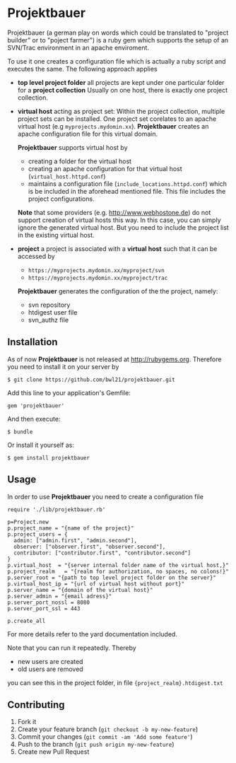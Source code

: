 # Projektbauer

Projektbauer (a german play on words which could be translated to
"project builder" or to "poject farmer") is a ruby gem which supports
the setup of an SVN/Trac environment in an apache enviroment.

To use it one creates a configuration file which is actually a ruby
script and executes the same. The following approach applies

-   **top level project folder** all projects are kept under one
    particular folder for a **project collection** Usually on one host,
    there is exactly one project collection.

-   **virtual host** acting as project set: Within the project
    collection, multiple project sets can be installed. One project set
    corelates to an apache virtual host (e.g `myprojects.mydomin.xx`).
    **Projektbauer** creates an apache configuration file for this
    virtual domain.

    **Projektbauer** supports virtual host by
    -   creating a folder for the virtual host
    -   creating an apache configuration for that virtual host
        (`virtual_host.httpd.conf`)
    -   maintains a configuration file (`include_locations.httpd.conf`)
        which is be included in the aforehead mentioned file. This file
        includes the project configurations.

    **Note** that some providers (e.g. <http://www.webhostone.de>) do
    not support creation of virtual hosts this way. In this case, you
    can simply ignore the generated virtual host. But you need to
    include the project list in the existing virtual host.

-   **project** a project is associated with a **virtual host** such
    that it can be accessed by
    -   `https://myprojects.mydomin.xx/myproject/svn`
    -   `https://myprojects.mydomin.xx/myproject/trac`

    **Projektbauer** generates the configuration of the the project,
    namely:
    -   svn repository
    -   htdigest user file
    -   svn_authz file

## Installation

As of now **Projektbauer** is not released at <http://rubygems.org>. Therefore you need 
to install it on your server by

	$ git clone https://github.com/bwl21/projektbauer.git

Add this line to your application's Gemfile:

    gem 'projektbauer'

And then execute:

    $ bundle

Or install it yourself as:

    $ gem install projektbauer

## Usage

In order to use **Projektbauer** you need to create a configuration file

	require './lib/projektbauer.rb'

	p=Project.new
	p.project_name = "{name of the project}"
    p.project_users = {
      admin: ["admin.first", "admin.second"],
      observer: ["observer.first", "observer.second"],
      contributor: ["contributor.first", "contributor.second"]
    }
	p.virtual_host  = "{server internal folder name of the virtual host,}"
	p.project_realm   = "{realm for authorization, no spaces, no colons!}"
	p.server_root = "{path to top level project folder on the server}"
	p.virtual_host_ip = "{url of virtual host without port}"
	p.server_name = "{domain of the virtual host}"
	p.server_admin = "{email adress}"
	p.server_port_nossl = 8080
	p.server_port_ssl = 443

	p.create_all

For more details refer to the yard documentation included.

Note that you can run it repeatedly. Thereby

-   new users are created
-   old users are removed

you can see this in the project folder, in file `{project_realm}.htdigest.txt`

## Contributing

1.  Fork it
2.  Create your feature branch (`git checkout -b my-new-feature`)
3.  Commit your changes (`git commit -am 'Add some feature'`)
4.  Push to the branch (`git push origin my-new-feature`)
5.  Create new Pull Request
